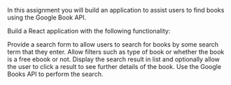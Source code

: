 In this assignment you will build an application to assist users to find books using the Google Book API.

Build a React application with the following functionality:

Provide a search form to allow users to search for books by some search term that they enter.
Allow filters such as type of book or whether the book is a free ebook or not.
Display the search result in list and optionally allow the user to click a result to see further details of the book.
Use the Google Books API to perform the search.
